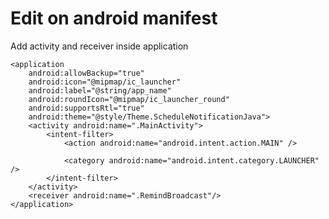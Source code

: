 # Edit on android manifest

Add activity and receiver inside application

<?xml version="1.0" encoding="utf-8"?>
<manifest xmlns:android="http://schemas.android.com/apk/res/android"
    package="com.example.schedulenotificationjava">

    <application
        android:allowBackup="true"
        android:icon="@mipmap/ic_launcher"
        android:label="@string/app_name"
        android:roundIcon="@mipmap/ic_launcher_round"
        android:supportsRtl="true"
        android:theme="@style/Theme.ScheduleNotificationJava">
        <activity android:name=".MainActivity">
            <intent-filter>
                <action android:name="android.intent.action.MAIN" />

                <category android:name="android.intent.category.LAUNCHER" />
            </intent-filter>
        </activity>
        <receiver android:name=".RemindBroadcast"/>
    </application>

</manifest>
